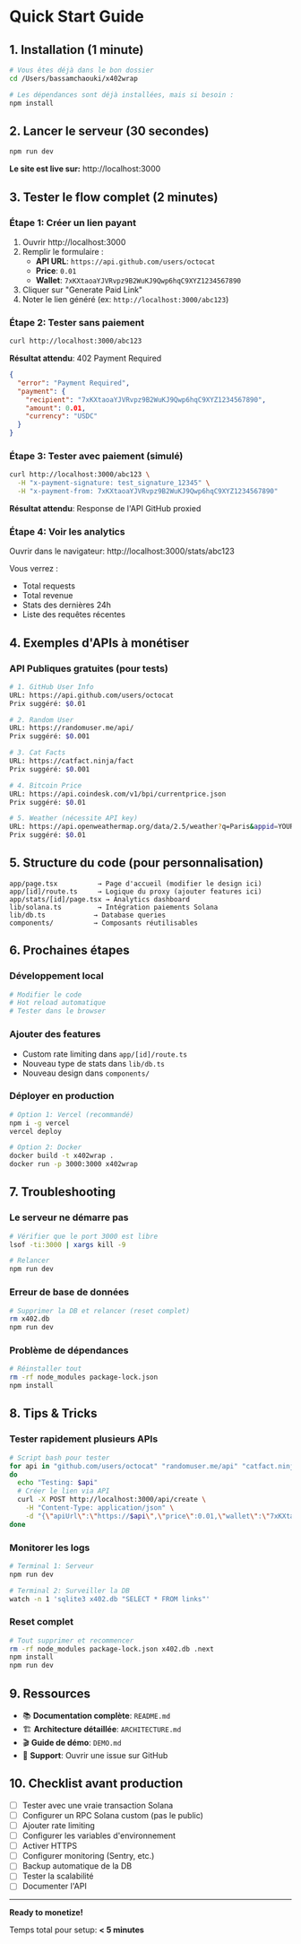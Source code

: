 # Quick Start Guide

## 1. Installation (1 minute)

```bash
# Vous êtes déjà dans le bon dossier
cd /Users/bassamchaouki/x402wrap

# Les dépendances sont déjà installées, mais si besoin :
npm install
```

## 2. Lancer le serveur (30 secondes)

```bash
npm run dev
```

**Le site est live sur:** http://localhost:3000

## 3. Tester le flow complet (2 minutes)

### Étape 1: Créer un lien payant

1. Ouvrir http://localhost:3000
2. Remplir le formulaire :
   - **API URL**: `https://api.github.com/users/octocat`
   - **Price**: `0.01`
   - **Wallet**: `7xKXtaoaYJVRvpz9B2WuKJ9Qwp6hqC9XYZ1234567890`
3. Cliquer sur "Generate Paid Link"
4. Noter le lien généré (ex: `http://localhost:3000/abc123`)

### Étape 2: Tester sans paiement

```bash
curl http://localhost:3000/abc123
```

**Résultat attendu**: 402 Payment Required

```json
{
  "error": "Payment Required",
  "payment": {
    "recipient": "7xKXtaoaYJVRvpz9B2WuKJ9Qwp6hqC9XYZ1234567890",
    "amount": 0.01,
    "currency": "USDC"
  }
}
```

### Étape 3: Tester avec paiement (simulé)

```bash
curl http://localhost:3000/abc123 \
  -H "x-payment-signature: test_signature_12345" \
  -H "x-payment-from: 7xKXtaoaYJVRvpz9B2WuKJ9Qwp6hqC9XYZ1234567890"
```

**Résultat attendu**: Response de l'API GitHub proxied

### Étape 4: Voir les analytics

Ouvrir dans le navigateur: http://localhost:3000/stats/abc123

Vous verrez :
- Total requests
- Total revenue
- Stats des dernières 24h
- Liste des requêtes récentes

## 4. Exemples d'APIs à monétiser

### API Publiques gratuites (pour tests)

```bash
# 1. GitHub User Info
URL: https://api.github.com/users/octocat
Prix suggéré: $0.01

# 2. Random User
URL: https://randomuser.me/api/
Prix suggéré: $0.001

# 3. Cat Facts
URL: https://catfact.ninja/fact
Prix suggéré: $0.001

# 4. Bitcoin Price
URL: https://api.coindesk.com/v1/bpi/currentprice.json
Prix suggéré: $0.01

# 5. Weather (nécessite API key)
URL: https://api.openweathermap.org/data/2.5/weather?q=Paris&appid=YOUR_KEY
Prix suggéré: $0.01
```

## 5. Structure du code (pour personnalisation)

```
app/page.tsx          → Page d'accueil (modifier le design ici)
app/[id]/route.ts     → Logique du proxy (ajouter features ici)
app/stats/[id]/page.tsx → Analytics dashboard
lib/solana.ts         → Intégration paiements Solana
lib/db.ts            → Database queries
components/          → Composants réutilisables
```

## 6. Prochaines étapes

### Développement local
```bash
# Modifier le code
# Hot reload automatique
# Tester dans le browser
```

### Ajouter des features
- Custom rate limiting dans `app/[id]/route.ts`
- Nouveau type de stats dans `lib/db.ts`
- Nouveau design dans `components/`

### Déployer en production
```bash
# Option 1: Vercel (recommandé)
npm i -g vercel
vercel deploy

# Option 2: Docker
docker build -t x402wrap .
docker run -p 3000:3000 x402wrap
```

## 7. Troubleshooting

### Le serveur ne démarre pas
```bash
# Vérifier que le port 3000 est libre
lsof -ti:3000 | xargs kill -9

# Relancer
npm run dev
```

### Erreur de base de données
```bash
# Supprimer la DB et relancer (reset complet)
rm x402.db
npm run dev
```

### Problème de dépendances
```bash
# Réinstaller tout
rm -rf node_modules package-lock.json
npm install
```

## 8. Tips & Tricks

### Tester rapidement plusieurs APIs

```bash
# Script bash pour tester
for api in "github.com/users/octocat" "randomuser.me/api" "catfact.ninja/fact"
do
  echo "Testing: $api"
  # Créer le lien via API
  curl -X POST http://localhost:3000/api/create \
    -H "Content-Type: application/json" \
    -d "{\"apiUrl\":\"https://$api\",\"price\":0.01,\"wallet\":\"7xKXtaoaYJVRvpz9B2WuKJ9Qwp6hqC9XYZ1234567890\"}"
done
```

### Monitorer les logs

```bash
# Terminal 1: Serveur
npm run dev

# Terminal 2: Surveiller la DB
watch -n 1 'sqlite3 x402.db "SELECT * FROM links"'
```

### Reset complet

```bash
# Tout supprimer et recommencer
rm -rf node_modules package-lock.json x402.db .next
npm install
npm run dev
```

## 9. Ressources

- 📚 **Documentation complète**: `README.md`
- 🏗️ **Architecture détaillée**: `ARCHITECTURE.md`
- 🎬 **Guide de démo**: `DEMO.md`
- 💬 **Support**: Ouvrir une issue sur GitHub

## 10. Checklist avant production

- [ ] Tester avec une vraie transaction Solana
- [ ] Configurer un RPC Solana custom (pas le public)
- [ ] Ajouter rate limiting
- [ ] Configurer les variables d'environnement
- [ ] Activer HTTPS
- [ ] Configurer monitoring (Sentry, etc.)
- [ ] Backup automatique de la DB
- [ ] Tester la scalabilité
- [ ] Documenter l'API

---

**Ready to monetize!**

Temps total pour setup: **< 5 minutes**


